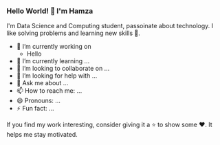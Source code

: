 ### Hello World! 👋 I'm Hamza



I'm Data Science and Computing student, passoinate about technology. I like solving problems and learning new skills 📖. 

- 🔭 I’m currently working on 
  - Hello 
- 🌱 I’m currently learning ...
- 👯 I’m looking to collaborate on ...
- 🤔 I’m looking for help with ...
- 💬 Ask me about ...
- 📫 How to reach me: ...
- 😄 Pronouns: ...
- ⚡ Fun fact: ...

If you find my work interesting, consider giving it a ⭐ to show some ❤️. It helps me stay motivated.
